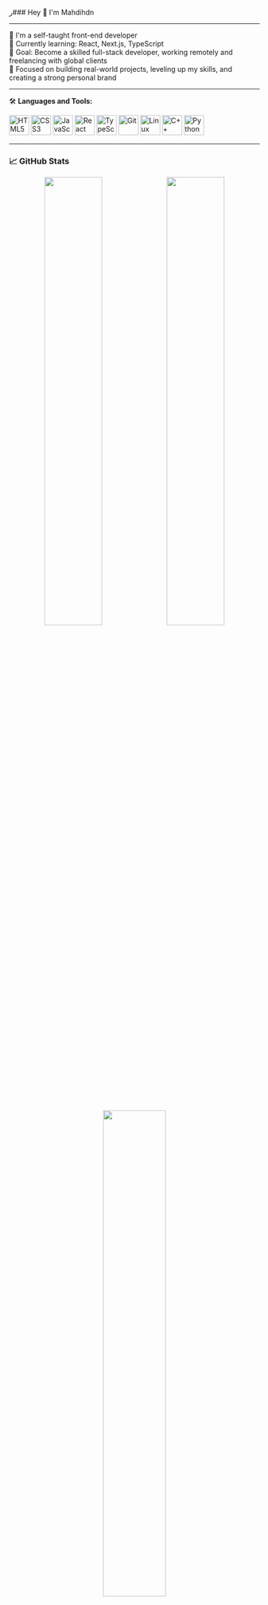 ر### Hey 👋 I'm Mahdihdn

---

🧠 I'm a self-taught front-end developer  
🌱 Currently learning: React, Next.js, TypeScript  
🎯 Goal: Become a skilled full-stack developer, working remotely and freelancing with global clients  
🔭 Focused on building real-world projects, leveling up my skills, and creating a strong personal brand

---

🛠️ **Languages and Tools:**

<p align="left">
  <img src="https://cdn.jsdelivr.net/gh/devicons/devicon/icons/html5/html5-original.svg" height="40" alt="HTML5" />
  <img src="https://cdn.jsdelivr.net/gh/devicons/devicon/icons/css3/css3-original.svg" height="40" alt="CSS3" />
  <img src="https://cdn.jsdelivr.net/gh/devicons/devicon/icons/javascript/javascript-original.svg" height="40" alt="JavaScript" />
  <img src="https://cdn.jsdelivr.net/gh/devicons/devicon/icons/react/react-original.svg" height="40" alt="React" />
  <img src="https://cdn.jsdelivr.net/gh/devicons/devicon/icons/typescript/typescript-original.svg" height="40" alt="TypeScript" />
  <img src="https://cdn.jsdelivr.net/gh/devicons/devicon/icons/git/git-original.svg" height="40" alt="Git" />
  <img src="https://cdn.jsdelivr.net/gh/devicons/devicon/icons/linux/linux-original.svg" height="40" alt="Linux" />
  <img src="https://cdn.jsdelivr.net/gh/devicons/devicon/icons/cplusplus/cplusplus-original.svg" height="40" alt="C++" />
  <img src="https://cdn.jsdelivr.net/gh/devicons/devicon/icons/python/python-original.svg" height="40" alt="Python" />
</p>

---

### 📈 GitHub Stats

<div align="center">

  <img src="https://github-readme-stats.vercel.app/api?username=Mahdihdn&show_icons=true&theme=dark&border_radius=10&hide_border=false" width="48%" />
  
  <img src="https://github-readme-streak-stats.herokuapp.com?user=Mahdihdn&theme=dark&border_radius=10&hide_border=false" width="48%" />

  <br />
  
  <img src="https://github-readme-stats.vercel.app/api/top-langs/?username=Mahdihdn&layout=compact&theme=dark&langs_count=6&border_radius=10&hide_border=false" width="50%" />

</div>

---

📫 **Connect with me:**

<!-- Add your social links like LinkedIn, Twitter, Email, etc. -->

---

⭐️ From [Mahdihdn](https://github.com/Mahdihdn)
